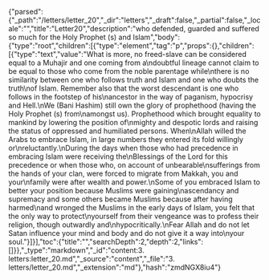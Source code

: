 {"parsed":{"_path":"/letters/letter_20","_dir":"letters","_draft":false,"_partial":false,"_locale":"","title":"Letter20","description":"who defended, guarded and suffered so much for the Holy Prophet (s) and Islam","body":{"type":"root","children":[{"type":"element","tag":"p","props":{},"children":[{"type":"text","value":"What is more, no freed-slave can be considered equal to a Muhajir and one coming from a\ndoubtful lineage cannot claim to be equal to those who come from the noble parentage while\nthere is no similarity between one who follows truth and Islam and one who doubts the truth\nof Islam. Remember also that the worst descendant is one who follows in the footstep of his\nancestor in the way of paganism, hypocrisy and Hell.\nWe (Bani Hashim) still own the glory of prophethood (having the Holy Prophet (s) from\namongst us). Prophethood which brought equality to mankind by lowering the position of\nmighty and despotic lords and raising the status of oppressed and humiliated persons. When\nAllah willed the Arabs to embrace Islam, in large numbers they entered its fold willingly or\nreluctantly.\nDuring the days when those who had precedence in embracing Islam were receiving the\nBlessings of the Lord for this precedence or when those who, on account of unbearable\nsufferings from the hands of your clan, were forced to migrate from Makkah, you and your\nfamily were after wealth and power.\nSome of you embraced Islam to better your position because Muslims were gaining\nascendancy and supremacy and some others became Muslims because after having harmed\nand wronged the Muslims in the early days of Islam, you felt that the only way to protect\nyourself from their vengeance was to profess their religion, though outwardly and\nhypocritically.\nFear Allah and do not let Satan influence your mind and body and do not give it a way into\nyour soul."}]}],"toc":{"title":"","searchDepth":2,"depth":2,"links":[]}},"_type":"markdown","_id":"content:3. letters:letter_20.md","_source":"content","_file":"3. letters/letter_20.md","_extension":"md"},"hash":"zmdNGX8iu4"}